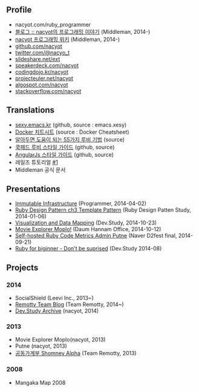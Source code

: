## Profile

* nacyot.com/ruby_programmer
* [블로그 :: nacyot의 프로그래밍 이야기][profile_blog] (Middleman, 2014-)
* [nacyot 프로그래밍 위키][profile_wiki] (Middleman, 2014-)
* [github.com/nacyot][profile_github]
* [twitter.com/@nacyo_t][profile_twitter]
* [slideshare.net/ext][profile_slideshare]
* [speakerdeck.com/nacyot][profile_deck]
* [codingdojo.kr/nacyot][profile_dojo]
* [projecteuler.net/nacyot][profile_euler]
* [algospot.com/nacyot][profile_algospot]
* [stackoverflow.com/nacyot][profile_stack]

[profile_blog]: http://blog.nacyot.com
[profile_wiki]: http://wiki.nacyot.com
[profile_github]: http://github.com/nacyot
[profile_twitter]: http://twitter.com/nacyo_t
[profile_facebook]: https://www.facebook.com/KimDaeKwon
[profile_slideshare]: http://www.slideshare.net/ext
[profile_deck]: https://speakerdeck.com/nacyot
[profile_stack]: http://stackoverflow.com/users/2689714/nacyot
[profile_bitbucket]: https://bitbucket.org/nacyot
[profile_dojo]: http://codingdojo.kr/profile/answer/1624
[profile_algospot]: http://algospot.com/user/profile/7208
[profile_euler]: https://projecteuler.net/progress=nacyot

## Translations

* [sexy.emacs.kr][trans_emacs_sexy] (github, source : emacs.xesy)
* [Docker 치트시트][trans_docker_cheat] (source : Docker Cheatsheet)
* [알아두면 도움이 되는 55가지 루비 기법][trans_ruby_trivia] (source)
* [쿡패드 루비 스타일 가이드][trans_cookpad_ruby] (github, source)
* [AngularJs 스타일 가이드][trans_angular_style] (github, source)
* 레일즈 튜토리얼 [#1][trans_rails_tutorial_ch1]
* Middleman 공식 문서

[trans_emacs_sexy]: http://sexy.emacs.kr
[trans_docker_cheat]: https://gist.github.com/nacyot/8366310
[trans_ruby_trivia]: https://gist.github.com/nacyot/7624036
[trans_cookpad_ruby]: http://blog.nacyot.com/articles/2014-03-23-cookpad-ruby-styleguide/
[trans_angular_style]: http://blog.nacyot.com/articles/2013-10-30-angularjs-style-guide/
[trans_rails_tutorial_ch1]: http://nacyot.github.io/Rails-Tutorial-KR/chapters/beginning.html
[trans_middleman]: http://

## Presentations

* [Immutable Infrastructure][presentation_ii] (Programmer, 2014-04-02)
* [Ruby Design Pattern ch3 Template Pattern][presentation_dp3] (Ruby Design Patten Study, 2014-01-06)
* [Visualization and Data Mapping][presentation_vam] (Dev.Study, 2014-10-23)
* [Movie Explorer Moplo!][presentation_moplo] (Daum Hannam Office, 2014-10-12)
* [Self-hosted Ruby Code Metrics Admin Putne][presentation_putne] (Naver D2fest final, 2014-09-21)
* [Ruby for biginner - Don't be suprised][presentation_ruby] (Dev.Study 2014-08)

[presentation_ii]: http://www.slideshare.net/ext/immutable-infrastructure123123123
[presentation_dp3]: http://www.slideshare.net/ext/design-pattern-chapter3templatepattern
[presentation_vam]: http://www.slideshare.net/ext/visualization-and-data-mapping
[presentation_moplo]: http://www.slideshare.net/ext/movie-explorer-moplo-introduction
[presentation_putne]: http://www.slideshare.net/ext/putne
[presentation_ruby]: http://www.slideshare.net/ext/ruby-27081169

## Projects

### 2014

* SocialShield (Leevi Inc., 2013~)
* [Remotty Team Blog][site_remotty] (Team Remotty, 2014~)
* [Dev.Study Archive][site_dev_study] (nacyot, 2014)

[site_dev_study]: http://dev-study.github.io/
[site_remotty]: http://blog.remotty.com

### 2013

* Movie Explorer Moplo(nacyot, 2013)
* Putne (nacyot, 2013)
* [공동가계부 Shomney Alpha][site_shomney] (Team Remotty, 2013)

[site_shomney]: http://budgetbook.herokuapp.com/

### 2008

* Mangaka Map 2008

